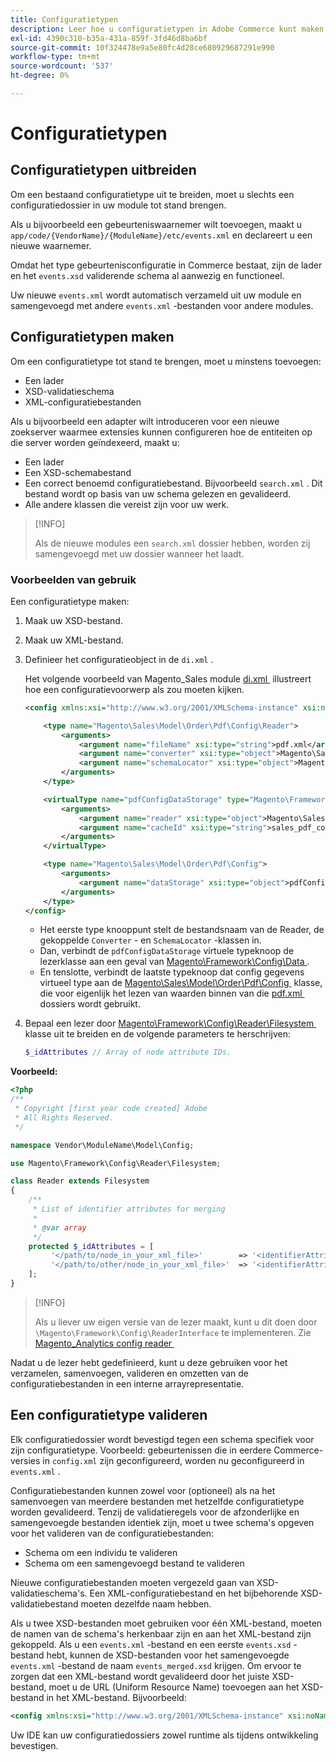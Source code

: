 ```yaml
---
title: Configuratietypen
description: Leer hoe u configuratietypen in Adobe Commerce kunt maken en uitbreiden. Ontdek de configuratie van de module en aanpassingstechnieken.
exl-id: 4390c310-b35a-431a-859f-3fd46d8ba6bf
source-git-commit: 10f324478e9a5e80fc4d28ce680929687291e990
workflow-type: tm+mt
source-wordcount: '537'
ht-degree: 0%

---
```


# Configuratietypen

## Configuratietypen uitbreiden

Om een bestaand configuratietype uit te breiden, moet u slechts een configuratiedossier in uw module tot stand brengen.

Als u bijvoorbeeld een gebeurteniswaarnemer wilt toevoegen, maakt u `app/code/{VendorName}/{ModuleName}/etc/events.xml` en declareert u een nieuwe waarnemer.

Omdat het type gebeurtenisconfiguratie in Commerce bestaat, zijn de lader en het `events.xsd` validerende schema al aanwezig en functioneel.

Uw nieuwe `events.xml` wordt automatisch verzameld uit uw module en samengevoegd met andere `events.xml` -bestanden voor andere modules.

## Configuratietypen maken

Om een configuratietype tot stand te brengen, moet u minstens toevoegen:

- Een lader
- XSD-validatieschema
- XML-configuratiebestanden

Als u bijvoorbeeld een adapter wilt introduceren voor een nieuwe zoekserver waarmee extensies kunnen configureren hoe de entiteiten op die server worden geïndexeerd, maakt u:

- Een lader
- Een XSD-schemabestand
- Een correct benoemd configuratiebestand. Bijvoorbeeld `search.xml` . Dit bestand wordt op basis van uw schema gelezen en gevalideerd.
- Alle andere klassen die vereist zijn voor uw werk.

>[!INFO]
>
>Als de nieuwe modules een `search.xml` dossier hebben, worden zij samengevoegd met uw dossier wanneer het laadt.

### Voorbeelden van gebruik

Een configuratietype maken:

1. Maak uw XSD-bestand.
1. Maak uw XML-bestand.
1. Definieer het configuratieobject in de `di.xml` .

   Het volgende voorbeeld van Magento_Sales module [&#x200B; di.xml &#x200B;](https://github.com/magento/magento2/blob/2.4/app/code/Magento/Sales/etc/di.xml) illustreert hoe een configuratievoorwerp als zou moeten kijken.

   ```xml
   <config xmlns:xsi="http://www.w3.org/2001/XMLSchema-instance" xsi:noNamespaceSchemaLocation="urn:magento:framework:ObjectManager/etc/config.xsd">
   
       <type name="Magento\Sales\Model\Order\Pdf\Config\Reader">
           <arguments>
               <argument name="fileName" xsi:type="string">pdf.xml</argument>
               <argument name="converter" xsi:type="object">Magento\Sales\Model\Order\Pdf\Config\Converter</argument>
               <argument name="schemaLocator" xsi:type="object">Magento\Sales\Model\Order\Pdf\Config\SchemaLocator</argument>
           </arguments>
       </type>
   
       <virtualType name="pdfConfigDataStorage" type="Magento\Framework\Config\Data">
           <arguments>
               <argument name="reader" xsi:type="object">Magento\Sales\Model\Order\Pdf\Config\Reader</argument>
               <argument name="cacheId" xsi:type="string">sales_pdf_config</argument>
           </arguments>
       </virtualType>
   
       <type name="Magento\Sales\Model\Order\Pdf\Config">
           <arguments>
               <argument name="dataStorage" xsi:type="object">pdfConfigDataStorage</argument>
           </arguments>
       </type>
   </config>
   ```

   - Het eerste type knooppunt stelt de bestandsnaam van de Reader, de gekoppelde `Converter` - en `SchemaLocator` -klassen in.
   - Dan, verbindt de `pdfConfigDataStorage` virtuele typeknoop de lezerklasse aan een geval van [&#x200B; Magento\Framework\Config\Data &#x200B;](https://github.com/magento/magento2/blob/2.4/lib/internal/Magento/Framework/Config/Data.php).
   - En tenslotte, verbindt de laatste typeknoop dat config gegevens virtueel type aan de [&#x200B; Magento\Sales\Model\Order\Pdf\Config &#x200B;](https://github.com/magento/magento2/blob/2.4/app/code/Magento/Sales/Model/Order/Pdf/Config.php) klasse, die voor eigenlijk het lezen van waarden binnen van die [&#x200B; pdf.xml &#x200B;](https://github.com/magento/magento2/blob/2.4/app/code/Magento/Sales/etc/pdf.xml) dossiers wordt gebruikt.

1. Bepaal een lezer door [&#x200B; Magento\Framework\Config\Reader\Filesystem &#x200B;](https://github.com/magento/magento2/blob/2.4/lib/internal/Magento/Framework/Config/Reader/Filesystem.php) klasse uit te breiden en de volgende parameters te herschrijven:

   ```php
   $_idAttributes // Array of node attribute IDs.
   ```

**Voorbeeld:**

```php
<?php
/**
 * Copyright [first year code created] Adobe
 * All Rights Reserved.
 */

namespace Vendor\ModuleName\Model\Config;

use Magento\Framework\Config\Reader\Filesystem;

class Reader extends Filesystem
{
    /**
     * List of identifier attributes for merging
     *
     * @var array
     */
    protected $_idAttributes = [
         '</path/to/node_in_your_xml_file>'        => '<identifierAttributeName>',
         '</path/to/other/node_in_your_xml_file>'  => '<identifierAttributeName>',
    ];
}
```

>[!INFO]
>
>Als u liever uw eigen versie van de lezer maakt, kunt u dit doen door `\Magento\Framework\Config\ReaderInterface` te implementeren. Zie [&#x200B; Magento_Analytics config reader &#x200B;](https://github.com/magento/magento2/blob/2.4/app/code/Magento/Analytics/ReportXml/Config/Reader.php)

Nadat u de lezer hebt gedefinieerd, kunt u deze gebruiken voor het verzamelen, samenvoegen, valideren en omzetten van de configuratiebestanden in een interne arrayrepresentatie.

## Een configuratietype valideren

Elk configuratiedossier wordt bevestigd tegen een schema specifiek voor zijn configuratietype. Voorbeeld: gebeurtenissen die in eerdere Commerce-versies in `config.xml` zijn geconfigureerd, worden nu geconfigureerd in `events.xml` .

Configuratiebestanden kunnen zowel voor (optioneel) als na het samenvoegen van meerdere bestanden met hetzelfde configuratietype worden gevalideerd. Tenzij de validatieregels voor de afzonderlijke en samengevoegde bestanden identiek zijn, moet u twee schema&#39;s opgeven voor het valideren van de configuratiebestanden:

- Schema om een individu te valideren
- Schema om een samengevoegd bestand te valideren

Nieuwe configuratiebestanden moeten vergezeld gaan van XSD-validatieschema&#39;s. Een XML-configuratiebestand en het bijbehorende XSD-validatiebestand moeten dezelfde naam hebben.

Als u twee XSD-bestanden moet gebruiken voor één XML-bestand, moeten de namen van de schema&#39;s herkenbaar zijn en aan het XML-bestand zijn gekoppeld.
Als u een `events.xml` -bestand en een eerste `events.xsd` -bestand hebt, kunnen de XSD-bestanden voor het samengevoegde `events.xml` -bestand de naam `events_merged.xsd` krijgen.
Om ervoor te zorgen dat een XML-bestand wordt gevalideerd door het juiste XSD-bestand, moet u de URL (Uniform Resource Name) toevoegen aan het XSD-bestand in het XML-bestand. Bijvoorbeeld:

```xml
<config xmlns:xsi="http://www.w3.org/2001/XMLSchema-instance" xsi:noNamespaceSchemaLocation="urn:magento:framework:ObjectManager:etc/config.xsd">
```

Uw IDE kan uw configuratiedossiers zowel runtime als tijdens ontwikkeling bevestigen.
